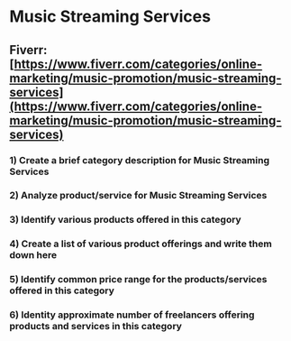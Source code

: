 # Music Streaming Services
## Fiverr: [https://www.fiverr.com/categories/online-marketing/music-promotion/music-streaming-services](https://www.fiverr.com/categories/online-marketing/music-promotion/music-streaming-services)
### 1) Create a brief category description for Music Streaming Services
### 2) Analyze product/service for Music Streaming Services
### 3) Identify various products offered in this category
### 4) Create a list of various product offerings and write them down here
### 5) Identify common price range for the products/services offered in this category
### 6) Identity approximate number of freelancers offering products and services in this category
